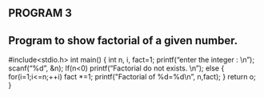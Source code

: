 ﻿



## PROGRAM 3
## Program to show factorial of a given number.



#include<stdio.h>
int main()
{
int n, i, fact=1;
printf(“enter the integer : \n”);
scanf(“%d”, &n);
lf(n<0)
printf(“Factorial do not exists.  \n”);
else 
{
for(i=1;i<=n;++i)
fact *=1;
printf("Factorial of %d=%d\n”, n,fact);
}
return o;
}


